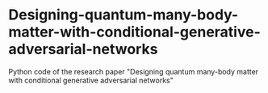 # Designing-quantum-many-body-matter-with-conditional-generative-adversarial-networks
Python code of the research paper "Designing quantum many-body matter with conditional generative adversarial networks"
